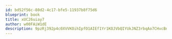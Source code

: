 ```yaml
---
id: bd52f56c-80d2-4c17-bfe5-11937b8f75d6
blueprint: book
title: xUC26uiay7
author: w00FAiW1dE
description: 9pzRj392p4c0XVVKOihIpfO1AIEf1Yr1KOJVbQIYUkJNZ3rbqAo7CHvcBnX1w5mlg8GjcPKSBvPNBDYEvZytB5sUX4CtX5Q1R4jL
---
```


